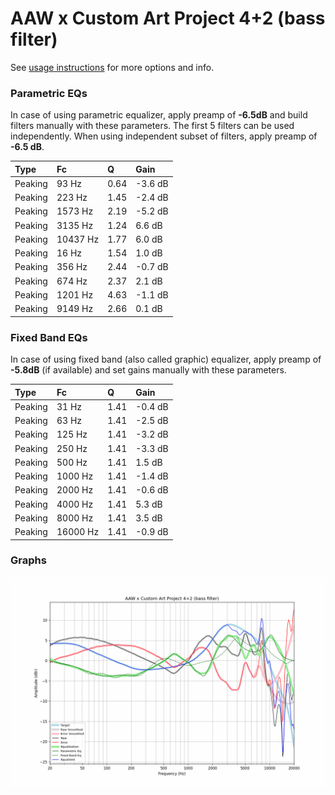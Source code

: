 # AAW x Custom Art Project 4+2 (bass filter)
See [usage instructions](https://github.com/jaakkopasanen/AutoEq#usage) for more options and info.

### Parametric EQs
In case of using parametric equalizer, apply preamp of **-6.5dB** and build filters manually
with these parameters. The first 5 filters can be used independently.
When using independent subset of filters, apply preamp of **-6.5 dB**.

| Type    | Fc       |    Q | Gain    |
|:--------|:---------|:-----|:--------|
| Peaking | 93 Hz    | 0.64 | -3.6 dB |
| Peaking | 223 Hz   | 1.45 | -2.4 dB |
| Peaking | 1573 Hz  | 2.19 | -5.2 dB |
| Peaking | 3135 Hz  | 1.24 | 6.6 dB  |
| Peaking | 10437 Hz | 1.77 | 6.0 dB  |
| Peaking | 16 Hz    | 1.54 | 1.0 dB  |
| Peaking | 356 Hz   | 2.44 | -0.7 dB |
| Peaking | 674 Hz   | 2.37 | 2.1 dB  |
| Peaking | 1201 Hz  | 4.63 | -1.1 dB |
| Peaking | 9149 Hz  | 2.66 | 0.1 dB  |

### Fixed Band EQs
In case of using fixed band (also called graphic) equalizer, apply preamp of **-5.8dB**
(if available) and set gains manually with these parameters.

| Type    | Fc       |    Q | Gain    |
|:--------|:---------|:-----|:--------|
| Peaking | 31 Hz    | 1.41 | -0.4 dB |
| Peaking | 63 Hz    | 1.41 | -2.5 dB |
| Peaking | 125 Hz   | 1.41 | -3.2 dB |
| Peaking | 250 Hz   | 1.41 | -3.3 dB |
| Peaking | 500 Hz   | 1.41 | 1.5 dB  |
| Peaking | 1000 Hz  | 1.41 | -1.4 dB |
| Peaking | 2000 Hz  | 1.41 | -0.6 dB |
| Peaking | 4000 Hz  | 1.41 | 5.3 dB  |
| Peaking | 8000 Hz  | 1.41 | 3.5 dB  |
| Peaking | 16000 Hz | 1.41 | -0.9 dB |

### Graphs
![](./AAW%20x%20Custom%20Art%20Project%204+2%20(bass%20filter).png)